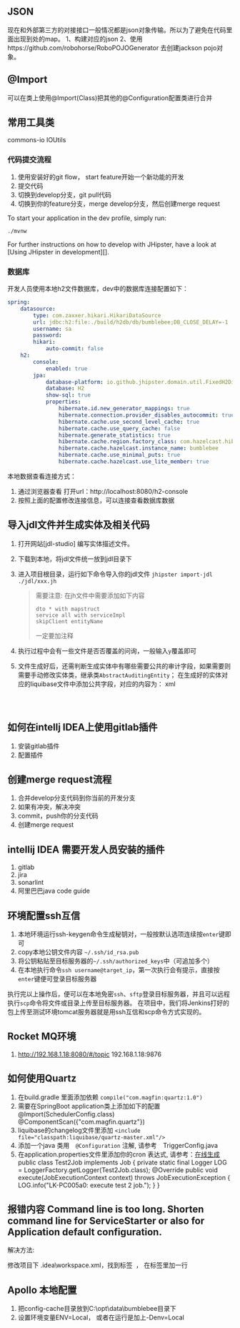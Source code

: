 ## JSON
现在和外部第三方的对接接口一般情况都是json对象传输。所以为了避免在代码里面出现到处的map。
1、构建对应的json
2、使用https://github.com/robohorse/RoboPOJOGenerator 去创建jackson pojo对象。

## @Import
可以在类上使用@Import(Class)把其他的@Configuration配置类进行合并

## 常用工具类
commons-io  IOUtils



### 代码提交流程
1. 使用安装好的git flow， start feature开始一个新功能的开发
2. 提交代码
3. 切换到develop分支，git pull代码
4. 切换到你的feature分支，merge develop分支，然后创建merge request

To start your application in the dev profile, simply run:

    ./mvnw


For further instructions on how to develop with JHipster, have a look at [Using JHipster in development][].

### 数据库
开发人员使用本地h2文件数据库，dev中的数据库连接配置如下：

```yaml
spring:
    datasource:
        type: com.zaxxer.hikari.HikariDataSource
        url: jdbc:h2:file:./build/h2db/db/bumblebee;DB_CLOSE_DELAY=-1
        username: sa
        password:
        hikari:
            auto-commit: false
    h2:
        console:
            enabled: true
        jpa:
            database-platform: io.github.jhipster.domain.util.FixedH2Dialect
            database: H2
            show-sql: true
            properties:
                hibernate.id.new_generator_mappings: true
                hibernate.connection.provider_disables_autocommit: true
                hibernate.cache.use_second_level_cache: true
                hibernate.cache.use_query_cache: false
                hibernate.generate_statistics: true
                hibernate.cache.region.factory_class: com.hazelcast.hibernate.HazelcastCacheRegionFactory
                hibernate.cache.hazelcast.instance_name: bumblebee
                hibernate.cache.use_minimal_puts: true
                hibernate.cache.hazelcast.use_lite_member: true
```

本地数据查看连接方式：
1. 通过浏览器查看
打开url：http://localhost:8080/h2-console
2. 按照上面的配置修改连接信息，可以连接查看数据库数据

## 导入jdl文件并生成实体及相关代码
1. 打开网站[jdl-studio] 编写实体描述文件。
2. 下载到本地，将jdl文件统一放到jdl目录下
3. 进入项目根目录，运行如下命令导入你的jdl文件 `jhipster import-jdl ./jdl/xxx.jh`
    > 需要注意: 在jh文件中需要添加如下内容
    > ```
    > dto * with mapstruct
    > service all with serviceImpl
    > skipClient entityName
    > ```
    > 一定要加注释
4. 执行过程中会有一些文件是否否覆盖的问询，一般输入`y`覆盖即可
5. 文件生成好后，还需判断生成实体中有哪些需要公共的审计字段，如果需要则需要手动修改实体类，继承类`AbstractAuditingEntity`；
   在生成好的实体对应的liquibase文件中添加公共字段，对应的内容为：
   xml
    <column name="created_by" type="varchar(50)">
        <constraints nullable="false"/>
    </column>
    <column name="created_date" type="timestamp" defaultValueDate="${now}">
        <constraints nullable="false"/>
    </column>
    <column name="reset_date" type="timestamp">
        <constraints nullable="true"/>
    </column>
    <column name="last_modified_by" type="varchar(50)"/>
    <column name="last_modified_date" type="timestamp"/>
 
    ```
 


## 如何在intellj IDEA上使用gitlab插件
1. 安装gitlab插件
2. 配置插件


## 创建merge request流程
1. 合并develop分支代码到你当前的开发分支
2. 如果有冲突，解决冲突
3. commit，push你的分支代码
4. 创建merge request


## intellij IDEA 需要开发人员安装的插件
1. gitlab
2. jira
3. sonarlint
4. 阿里巴巴java code guide

## 环境配置ssh互信
1. 本地环境运行ssh-keygen命令生成秘钥对，一般按默认选项连续按`enter`键即可
2. copy本地公钥文件内容 `~/.ssh/id_rsa.pub`
3. 将公钥粘贴至目标服务器的`~/.ssh/authorized_keys`中（可追加多个）
4. 在本地执行命令`ssh username@target_ip`，第一次执行会有提示，直接按`enter`键便可登录目标服务器

执行完以上操作后，便可以在本地免密`ssh`、`sftp`登录目标服务器，并且可以远程执行`scp`命令将文件或目录上传至目标服务器。
在项目中，我们将Jenkins打好的包上传至测试环境tomcat服务器就是用ssh互信和scp命令方式实现的。


## Rocket MQ环境
1. http://192.168.1.18:8080/#/topic
192.168.1.18:9876


## 如何使用Quartz
1. 在build.gradle 里面添加依赖 `compile("com.magfin:quartz:1.0")`
2. 需要在SpringBoot application类上添加如下的配置
    @Import(SchedulerConfig.class)
    @ComponentScan({"com.magfin.quartz"})
3. liquibase的changelog文件里添加
    `<include file="classpath:liquibase/quartz-master.xml"/>`
4. 添加一个java 类用　`@Configuration` 注解, 请参考　TriggerConfig.java
5. 在application.properties文件里添加你的cron 表达式, 请参考：[在线生成](http://www.jeasyuicn.com/cron/)
    public class Test2Job implements Job {
        private static final Logger LOG = LoggerFactory.getLogger(Test2Job.class);
        @Override
        public void execute(JobExecutionContext context) throws JobExecutionException {
            LOG.info("LK-PC005a0: execute test 2 job.");
        }
    }


## 报错内容 Command line is too long. Shorten command line for ServiceStarter or also for Application default configuration.

解决方法:

修改项目下 .idea\workspace.xml，找到标签 <component name="PropertiesComponent"> ， 在标签里加一行  <property name="dynamic.classpath" value="true" />


## Apollo 本地配置
1. 把config-cache目录放到C:\opt\data\bumblebee目录下
2. 设置环境变量ENV=Local， 或者在运行是加上-Denv=Local
